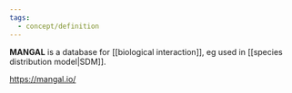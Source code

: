 ```yaml
---
tags:
  - concept/definition
---
```

**MANGAL** is a database for [[biological interaction]], eg used in [[species distribution model|SDM]].

https://mangal.io/